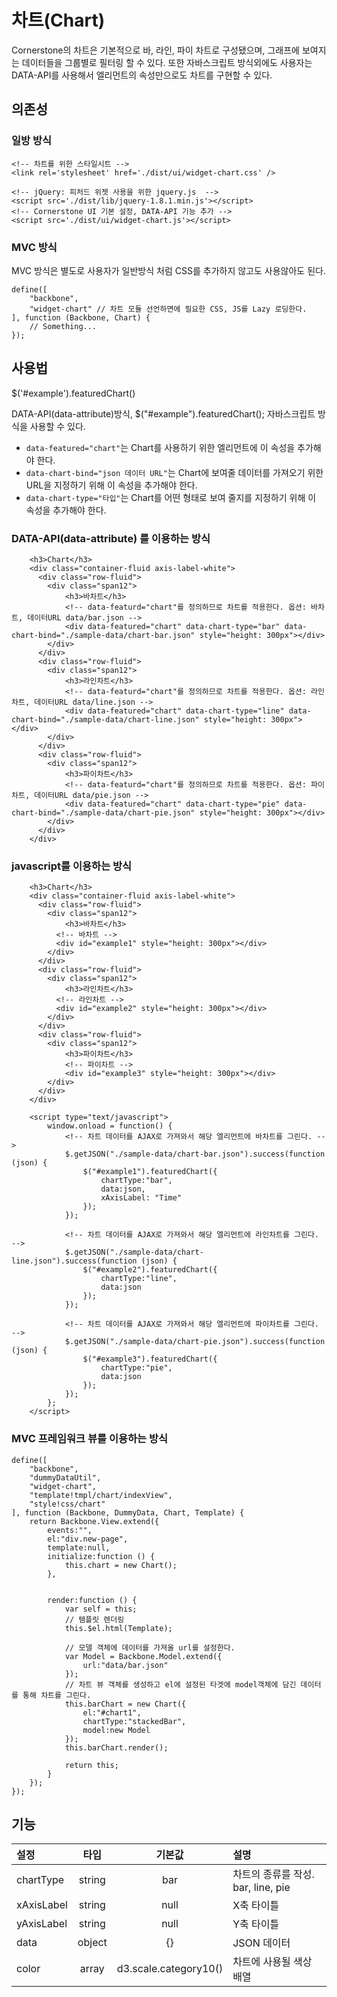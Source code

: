 <!--
{
    "id": 4405,
    "title": "Chart",
    "outline": "Cornerstone의 차트은 기본적으로 바, 라인, 파이 차트로 구성됐으며, 그래프에 보여지는 데이터들을 그룹별로 필터링 할 수 있다. 또한 자바스크립트 방식외에도 사용자는 DATA-API를 사용해서 엘리먼트의 속성만으로도 차트를 구현할 수 있다. DATA-API(data-attribute)를 이용하는 방식. javascript를 이용하는 방식...",
    "tags": ["widget", "featured"],
    "order": [4, 4, 5],
    "thumbnail": "4.4.05.chart.png"
}
-->

# 차트(Chart)

Cornerstone의 차트은 기본적으로 바, 라인, 파이 차트로 구성됐으며, 그래프에 보여지는 데이터들을 그룹별로 필터링 할 수 있다. 또한 자바스크립트 방식외에도
사용자는 DATA-API를 사용해서 엘리먼트의 속성만으로도 차트를 구현할 수 있다.

## 의존성

### 일방 방식

```
<!-- 차트를 위한 스타일시트 -->
<link rel='stylesheet' href='./dist/ui/widget-chart.css' />

<!-- jQuery: 피처드 위젯 사용을 위한 jquery.js  -->
<script src='./dist/lib/jquery-1.8.1.min.js'></script>
<!-- Cornerstone UI 기본 설정, DATA-API 기능 추가 -->
<script src='./dist/ui/widget-chart.js'></script>
```

### MVC 방식
MVC 방식은 별도로 사용자가 일반방식 처럼 CSS를 추가하지 않고도 사용않아도 된다.
```
define([
    "backbone",
    "widget-chart" // 차트 모듈 선언하면에 필요한 CSS, JS를 Lazy 로딩한다.
], function (Backbone, Chart) {
    // Something...
});
```

## 사용법
$('#example').featuredChart()

DATA-API(data-attribute)방식, $("#example").featuredChart(); 자바스크립트 방식을 사용할 수 있다.

- `data-featured="chart"`는 Chart를 사용하기 위한 엘리먼트에 이 속성을 추가해야 한다.
- `data-chart-bind="json 데이터 URL"`는 Chart에 보여줄 데이터를 가져오기 위한 URL을 지정하기 위해 이 속성을 추가해야 한다.
- `data-chart-type="타입"`는 Chart를 어떤 형태로 보여 줄지를 지정하기 위해 이 속성을 추가해야 한다.

### DATA-API(data-attribute) 를 이용하는 방식

``` cm,{ "iframe-height" : "1200px" }
    <h3>Chart</h3>
    <div class="container-fluid axis-label-white">
      <div class="row-fluid">
        <div class="span12">
            <h3>바차트</h3>
            <!-- data-featurd="chart"를 정의하므로 차트를 적용한다. 옵션: 바차트, 데이터URL data/bar.json -->
            <div data-featured="chart" data-chart-type="bar" data-chart-bind="./sample-data/chart-bar.json" style="height: 300px"></div>
        </div>
      </div>
      <div class="row-fluid">
        <div class="span12">
            <h3>라인차트</h3>
            <!-- data-featurd="chart"를 정의하므로 차트를 적용한다. 옵션: 라인차트, 데이터URL data/line.json -->
            <div data-featured="chart" data-chart-type="line" data-chart-bind="./sample-data/chart-line.json" style="height: 300px"></div>
        </div>
      </div>
      <div class="row-fluid">
        <div class="span12">
            <h3>파이차트</h3>
            <!-- data-featurd="chart"를 정의하므로 차트를 적용한다. 옵션: 파이차트, 데이터URL data/pie.json -->
            <div data-featured="chart" data-chart-type="pie" data-chart-bind="./sample-data/chart-pie.json" style="height: 300px"></div>
        </div>
      </div>
    </div>
```

### javascript를 이용하는 방식

``` cm,{ "iframe-height" : "1200px", "iframe-auto-height": false  }
    <h3>Chart</h3>
    <div class="container-fluid axis-label-white">
      <div class="row-fluid">
        <div class="span12">
            <h3>바차트</h3>
          <!-- 바차트 -->
          <div id="example1" style="height: 300px"></div>
        </div>
      </div>
      <div class="row-fluid">
        <div class="span12">
            <h3>라인차트</h3>
          <!-- 라인차트 -->
          <div id="example2" style="height: 300px"></div>
        </div>
      </div>
      <div class="row-fluid">
        <div class="span12">
            <h3>파이차트</h3>
            <!-- 파이차트 -->
            <div id="example3" style="height: 300px"></div>
        </div>
      </div>
    </div>

    <script type="text/javascript">
        window.onload = function() {
            <!-- 차트 데이터를 AJAX로 가져와서 해당 엘리먼트에 바차트를 그린다. -->
            $.getJSON("./sample-data/chart-bar.json").success(function (json) {
                $("#example1").featuredChart({
                    chartType:"bar",
                    data:json,
                    xAxisLabel: "Time"
                });
            });

            <!-- 차트 데이터를 AJAX로 가져와서 해당 엘리먼트에 라인차트를 그린다. -->
            $.getJSON("./sample-data/chart-line.json").success(function (json) {
                $("#example2").featuredChart({
                    chartType:"line",
                    data:json
                });
            });

            <!-- 차트 데이터를 AJAX로 가져와서 해당 엘리먼트에 파이차트를 그린다. -->
            $.getJSON("./sample-data/chart-pie.json").success(function (json) {
                $("#example3").featuredChart({
                    chartType:"pie",
                    data:json
                });
            });
        };
    </script>
```

### MVC 프레임워크 뷰를 이용하는 방식

```
define([
    "backbone",
    "dummyDataUtil",
    "widget-chart",
    "template!tmpl/chart/indexView",
    "style!css/chart"
], function (Backbone, DummyData, Chart, Template) {
    return Backbone.View.extend({
        events:"",
        el:"div.new-page",
        template:null,
        initialize:function () {
            this.chart = new Chart();
        },


        render:function () {
            var self = this;
            // 템플릿 렌더링
            this.$el.html(Template);

            // 모델 객체에 데이터를 가져올 url를 설정한다.
            var Model = Backbone.Model.extend({
                url:"data/bar.json"
            });
            // 차트 뷰 객체를 생성하고 el에 설정된 타겟에 model객체에 담긴 데이터를 통해 차트를 그린다.
            this.barChart = new Chart({
                el:"#chart1",
                chartType:"stackedBar",
                model:new Model
            });
            this.barChart.render();

            return this;
        }
    });
});
```

## 기능

설정 | 타입 | 기본값 | 설명
:-- | :-: | :-: | :--
chartType | string | bar | 차트의 종류를 작성. bar, line, pie
xAxisLabel | string | null | X축 타이틀
yAxisLabel | string | null | Y축 타이틀
data | object | {} | JSON 데이터 
color | array | d3.scale.category10() | 차트에 사용될 색상 배열

